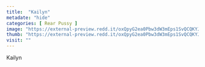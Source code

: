```yaml
---
title:  "Kailyn"
metadate: "hide"
categories: [ Rear Pussy ]
image: "https://external-preview.redd.it/oxQpyG2ea0Pbw3dW3mEps1SvQCQKYJMDdu0CgOJ2X0s.jpg?auto=webp&s=0895795b6a511a0adef226eb73be1ce1158d9ecb"
thumb: "https://external-preview.redd.it/oxQpyG2ea0Pbw3dW3mEps1SvQCQKYJMDdu0CgOJ2X0s.jpg?width=1080&crop=smart&auto=webp&s=eda16a3fef8d8a7e618429ae8bc3570599bdfd8f"
visit: ""
---
```

Kailyn
